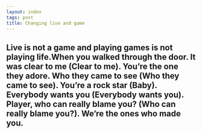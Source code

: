 ```yaml
---
layout: index
tags: post
title: Changing live and game
---
```

## Live is not a game and playing games is not playing life.When you walked through the door. It was clear to me (Clear to me). You’re the one they adore. Who they came to see (Who they came to see). You’re a rock star (Baby). Everybody wants you (Everybody wants you). Player, who can really blame you? (Who can really blame you?). We’re the ones who made you. 